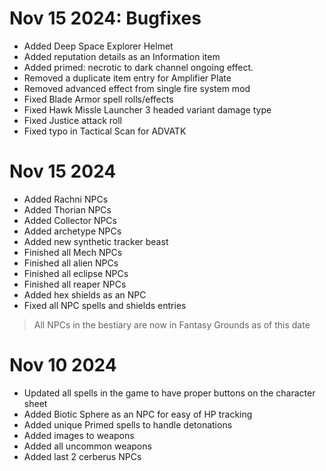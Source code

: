 # Nov 15 2024: Bugfixes

* Added Deep Space Explorer Helmet
* Added reputation details as an Information item
* Added primed: necrotic to dark channel ongoing effect.
* Removed a duplicate item entry for Amplifier Plate
* Removed advanced effect from single fire system mod
* Fixed Blade Armor spell rolls/effects
* Fixed Hawk Missle Launcher 3 headed variant damage type
* Fixed Justice attack roll
* Fixed typo in Tactical Scan for ADVATK

# Nov 15 2024

* Added Rachni NPCs
* Added Thorian NPCs
* Added Collector NPCs
* Added archetype NPCs
* Added new synthetic tracker beast
* Finished all Mech NPCs
* Finished all alien NPCs
* Finished all eclipse NPCs
* Finished all reaper NPCs
* Added hex shields as an NPC
* Fixed all NPC spells and shields entries

> All NPCs in the bestiary are now in Fantasy Grounds as of this date

# Nov 10 2024

* Updated all spells in the game to have proper buttons on the character sheet
* Added Biotic Sphere as an NPC for easy of HP tracking
* Added unique Primed spells to handle detonations
* Added images to weapons
* Added all uncommon weapons
* Added last 2 cerberus NPCs